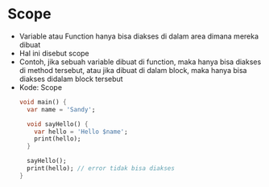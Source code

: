 # Scope
* Variable atau Function hanya bisa diakses di dalam area dimana mereka dibuat
* Hal ini disebut scope
* Contoh, jika sebuah variable dibuat di function, maka hanya bisa diakses di method tersebut, atau jika dibuat di dalam block, maka hanya bisa diakses didalam block tersebut
* Kode: Scope
  ```dart
  void main() {
    var name = 'Sandy';

    void sayHello() {
      var hello = 'Hello $name';
      print(hello);
    }

    sayHello();
    print(hello); // error tidak bisa diakses
  }
  ```